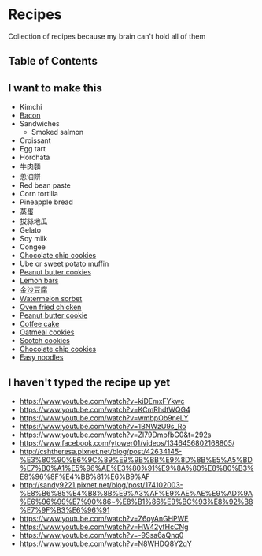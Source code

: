 # Recipes

Collection of recipes because my brain can't hold all of them

## Table of Contents

## I want to make this

- Kimchi
- [Bacon](pork/bacon.md)
- Sandwiches
  - Smoked salmon
- Croissant
- Egg tart
- Horchata
- 牛肉麵
- 蔥油餅
- Red bean paste
- Corn tortilla
- Pineapple bread
- 蒸蛋
- 拔絲地瓜
- Gelato
- Soy milk
- Congee
- [Chocolate chip cookies](https://www.youtube.com/watch?v=17lp_x27_RI)
- Ube or sweet potato muffin
- [Peanut butter cookies](https://youreverydayheirlooms.wordpress.com/2019/05/02/4-ingredient-peanut-butter-cookies-gluten-free/)
- [Lemon bars](https://www.reddit.com/r/Old_Recipes/comments/c1x1k1/grandmas_lemon_bars_aka_the_hit_at_every_family/)
- [金沙豆腐](https://www.youtube.com/watch?v=t7_5uXFZizE)
- [Watermelon sorbet](https://www.asweetpeachef.com/watermelon-sorbet/)
- [Oven fried chicken](https://www.reddit.com/r/Old_Recipes/comments/c82j9g/ovenfried_chicken_from_an_old_amish_cookbook_so/)
- [Peanut butter cookie](https://old.reddit.com/r/Old_Recipes/comments/c75n18/i_made_utheknittedgnomes_4_ingredient_peanut/)
- [Coffee cake](https://old.reddit.com/r/Old_Recipes/comments/cugvwq/my_grandmothers_coffee_cake_recipe_a_staple_on/)
- [Oatmeal cookies](https://www.reddit.com/r/Old_Recipes/comments/cdzmtv/the_oatmeal_cookies_my_grandmother_always_made/)
- [Scotch cookies](https://www.reddit.com/r/Old_Recipes/comments/cj44x1/was_looking_into_a_murder_that_took_place_in_my/)
- [Chocolate chip cookies](https://old.reddit.com/r/Old_Recipes/comments/cgsh8v/tested_usewamyruths_grandmas_chocolate_chip/)
- [Easy noodles](https://www.youtube.com/watch?v=ssiuQH-0wCM)

## I haven't typed the recipe up yet

- https://www.youtube.com/watch?v=kiDEmxFYkwc
- https://www.youtube.com/watch?v=KCmRhdtWQG4
- https://www.youtube.com/watch?v=wmbpOb9neLY
- https://www.youtube.com/watch?v=1BNWzU9s_Ro
- https://www.youtube.com/watch?v=Zl79DmpfbG0&t=292s
- https://www.facebook.com/ytower01/videos/1346456802168805/
- http://cshtheresa.pixnet.net/blog/post/42634145-%E3%80%90%E6%9C%89%E9%9B%BB%E9%8D%8B%E5%A5%BD%E7%B0%A1%E5%96%AE%E3%80%91%E9%8A%80%E8%80%B3%E8%96%8F%E4%BB%81%E6%B9%AF
- http://sandy9221.pixnet.net/blog/post/174102003-%E8%B6%85%E4%B8%8B%E9%A3%AF%E9%AE%AE%E9%AD%9A%E6%96%99%E7%90%86~%E8%B1%86%E9%BC%93%E8%92%B8%E7%9F%B3%E6%96%91
- https://www.youtube.com/watch?v=Z6oyAnGHPWE
- https://www.youtube.com/watch?v=HW42yfHcCNg
- https://www.youtube.com/watch?v=-9Ssa6aQnq0
- https://www.youtube.com/watch?v=N8WHDQ8Y2qY

